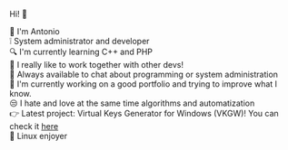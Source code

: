Hi! 👋  

🏫 I'm Antonio  
❕ System administrator and developer  
🔍 I'm currently learning C++ and PHP  
🌱 I really like to work together with other devs!  
💬 Always available to chat about programming or system administration  
🔭 I'm currently working on a good portfolio and trying to improve what I know.  
😒 I hate and love at the same time algorithms and automatization  
👉 Latest project: Virtual Keys Generator for Windows (VKGW)! You can check it [here](https://github.com/ToniCoding/VKGW)  
💙 Linux enjoyer  
